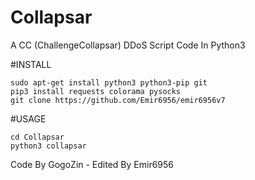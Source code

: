 # Collapsar
A CC (ChallengeCollapsar) DDoS Script Code In Python3

#INSTALL

    sudo apt-get install python3 python3-pip git
    pip3 install requests colorama pysocks
    git clone https://github.com/Emir6956/emir6956v7
    
#USAGE

    cd Collapsar
    python3 collapsar

Code By GogoZin - Edited By Emir6956
